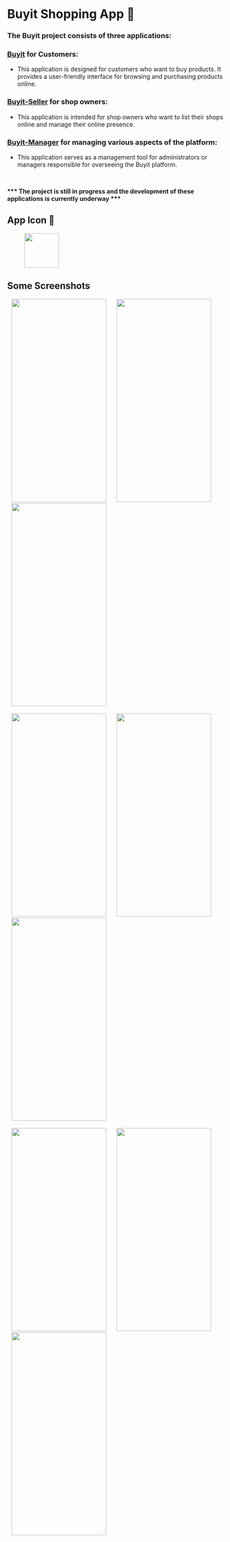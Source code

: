 # Buyit Shopping App 🛒

### The Buyit project consists of three applications: 

### [Buyit](https://github.com/souvikmondal01/Buyit-Shopping-App) for Customers:
* This application is designed for customers who want to buy products. It provides a user-friendly interface for browsing and purchasing products online.
### [Buyit-Seller](https://github.com/souvikmondal01/Buyit-Seller) for shop owners:
* This application is intended for shop owners who want to list their shops online and manage their online presence. 
### [Buyit-Manager](https://github.com/souvikmondal01/Buyit-Manager) for managing various aspects of the platform:
* This application serves as a management tool for administrators or managers responsible for overseeing the Buyit platform.

</br>

<b> *** The project is still in progress and the development of these applications is currently underway ***</b>

## App Icon 📱
<img src="https://github.com/mondal-souvik/git/assets/100204863/d9c6fc27-5988-48d8-8072-c8fc256da0f8" width="80px" hspace="40">

## Some Screenshots

<img src="https://github.com/mondal-souvik/git/assets/100204863/ab00a44e-40a3-4a4c-b763-bae91c845970" height="470" width="220" hspace="10">
<img src="https://github.com/mondal-souvik/git/assets/100204863/4c798e3f-c209-460c-a0ba-68baa9c77576" height="470" width="220" hspace="10">
<img src="https://github.com/mondal-souvik/git/assets/100204863/61c2e7d0-7897-4811-842b-b8d51d792ba2" height="470" width="220" hspace="10">
</br>
</br>
<img src="https://github.com/mondal-souvik/git/assets/100204863/0e725139-5fda-4c68-a60f-9a68efeace54" height="470" width="220" hspace="10">
<img src="https://github.com/mondal-souvik/git/assets/100204863/7474dea2-8300-4ea3-83d8-c61d5299252e" height="470" width="220" hspace="10">
<img src="https://github.com/mondal-souvik/git/assets/100204863/54a20f28-1a41-4ec6-8188-c0602d9e467a" height="470" width="220" hspace="10">
</br>
</br>
<img src="https://github.com/mondal-souvik/git/assets/100204863/cda329bb-11c8-4a5e-ae81-9fab16482507" height="470" width="220" hspace="10">
<img src="https://github.com/mondal-souvik/git/assets/100204863/4c388ffb-e811-4320-97db-202b136846d8" height="470" width="220" hspace="10">
<img src="https://github.com/mondal-souvik/git/assets/100204863/5c2cfbeb-d2e3-4139-b418-843854b175ea" height="470" width="220" hspace="10">




